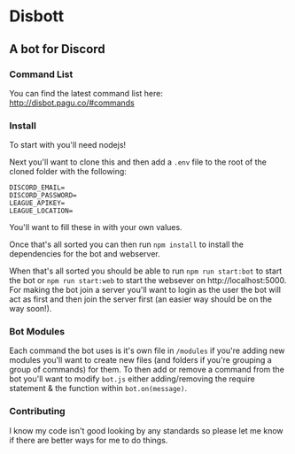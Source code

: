 # Disbott

## A bot for Discord

### Command List

You can find the latest command list here: http://disbot.pagu.co/#commands

### Install

To start with you'll need nodejs!

Next you'll want to clone this and then add a `.env` file to the root of the cloned folder with the following:

```
DISCORD_EMAIL=
DISCORD_PASSWORD=
LEAGUE_APIKEY=
LEAGUE_LOCATION=
```

You'll want to fill these in with your own values.

Once that's all sorted you can then run `npm install` to install the dependencies for the bot and webserver.

When that's all sorted you should be able to run `npm run start:bot` to start the bot or `npm run start:web` to start the websever on http://localhost:5000. For making the bot join a server you'll want to login as the user the bot will act as first and then join the server first (an easier way should be on the way soon!).

### Bot Modules

Each command the bot uses is it's own file in `/modules` if you're adding new modules you'll want to create new files (and folders if you're grouping a group of commands) for them. To then add or remove a command from the bot you'll want to modify `bot.js` either adding/removing the require statement & the function within `bot.on(message)`.

### Contributing

I know my code isn't good looking by any standards so please let me know if there are better ways for me to do things.